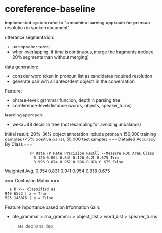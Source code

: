 coreference-baseline
====================

implemented system refer to "a machine learning approach for pronoun resolution in spoken document"

utterance segmentation: 
* use speaker turns;
* when overlapping, if time is continuous, merge the fragments (reduce 20% segments than without merging)

data generation:
* consider word token in pronoun list as candidates required resolution
* generate pair with all antecedent objects in the conversation

Feature:
* phrase-level: grammar function, depth in parsing tree
* coreference-level:distance (words, objects, speaker_turns)

learning approach:
* weka J48 decision tree (not resampling for avoiding unbalance)

Initial result:
20%-30% object annotation include pronoun
150,000 training samples (<5% positive pairs), 50,000 test samples
=== Detailed Accuracy By Class ===

               TP Rate FP Rate Precision Recall F-Measure ROC Area Class
                 0.126 0.004 0.642 0.126 0.21 0.675 True
                 0.996 0.874 0.957 0.996 0.976 0.675 False
Weighted Avg. 0.954 0.831 0.941 0.954 0.938 0.675

=== Confusion Matrix ===

      a b <-- classified as
    940 6532 | a = True
    525 143876 | b = False

Feature importance based on Information Gain:
* ate_grammar > ana_grammar > object_dist > word_dist > speaker_turns 
>ate_dep>ana_dep
